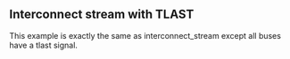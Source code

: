 

## Interconnect stream with TLAST

This example is exactly the same as interconnect\_stream except all buses have a tlast signal.
